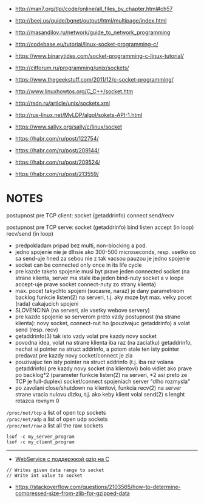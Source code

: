 * http://man7.org/tlpi/code/online/all_files_by_chapter.html#ch57

* http://beej.us/guide/bgnet/output/html/multipage/index.html
* http://masandilov.ru/network/guide_to_network_programming
* http://codebase.eu/tutorial/linux-socket-programming-c/
* https://www.binarytides.com/socket-programming-c-linux-tutorial/

* http://citforum.ru/programming/unix/sockets/
* https://www.thegeekstuff.com/2011/12/c-socket-programming/
* http://www.linuxhowtos.org/C_C++/socket.htm

* http://rsdn.ru/article/unix/sockets.xml
* http://rus-linux.net/MyLDP/algol/sokets-API-1.html
* https://www.sallyx.org/sally/c/linux/socket

* https://habr.com/ru/post/122754/

* https://habr.com/ru/post/209144/
* https://habr.com/ru/post/209524/
* https://habr.com/ru/post/213559/


# NOTES
postupnost pre TCP client:
 socket (getaddrinfo)
 connect
 send/recv


postupnost pre TCP serve:
 socket (getaddrinfo)
 bind
 listen
    accept    (in loop)
    recv/send (in loop)


- predpokladam pripad bez multi, non-blocking a pod.
- jedno spojenie nie je dlhsie ako 300-500 microseconds, resp. vsetko co sa send-uje hned za sebou nie z tak vacsou pauzou je jedno spojenie
- socket can be connected only once in its life cycle
- pre kazde taketo spojenie musi byt prave jeden connected socket (na strane klienta, server ma stale iba jeden bind-nuty socket a v loope accept-uje prave socket connect-nuty zo strany klienta)
- max. pocet takychto spojeni (sucasne, naraz) je dany parametreom backlog funkcie listen(2) na serveri, t.j. aky moze byt max. velky pocet (rada) cakajucich spojeni
- SLOVENCINA (na serveri, ale vsetky webove servery)
- pre kazde spojenie so serverom preto vzdy postupnost (na strane klienta): novy socket, connect-nut ho (pouzivajuc getaddrinfo) a volat send (resp. recv)
- getaddrinfo(3) tak isto vzdy volat pre kazdy novy socket
- povodna idea, volat na strane klienta iba raz (na zaciatku) getaddrinfo, nechat si pointer na struct addrinfo, a potom stale ten isty pointer predavat pre kazdy novy socket/connect je zla
- pouzivajuc ten isty pointer na struct addrinfo (t.j. iba raz volana getaddrinfo) pre kazdy novy socket (na klientovi) bolo vidiet ako prave po backlog*2 (parameter funkcie listen(2) na serveri, *2 asi preto ze TCP je full-duplex) socket/connect spojeniach server "dlho rozmysla"
- po zavolani close/shutdown na klientovi, funkcia recv(2) na server strane vracia nulovu dlzku, t.j. ako keby klient volal send(2) s lenght retazca rovnym 0

`/proc/net/tcp` a list of open tcp sockets<br />
`/proc/net/udp` a list of open udp sockets<br />
`/proc/net/raw` a list all the raw sockets<br />

`lsof -c my_server_program`<br />
`lsof -c my_client_program`<br />


---
* [WebService c поддержкой gzip на C](https://habr.com/ru/post/133176/)
```
// Writes given data range to socket
// Write int value to socket
```

* https://stackoverflow.com/questions/2103565/how-to-determine-compressed-size-from-zlib-for-gzipped-data
